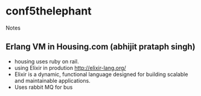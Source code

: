 # conf5thelephant
Notes
## Erlang VM in Housing.com (abhijit prataph singh)
* housing uses ruby on rail.
* using Elixir in prodution http://elixir-lang.org/
* Elixir is a dynamic, functional language designed for building scalable and maintainable applications.
* Uses rabbit MQ for bus

